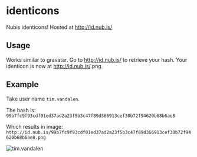 identicons
==========

Nubis identicons! Hosted at http://id.nub.is/

## Usage ##
Works similar to gravatar.
Go to http://id.nub.is/<username> to retrieve your hash.
Your identicon is now at http://id.nub.is/<hash>.png


## Example ##

Take user name `tim.vandalen`.

The hash is: `99b7fc9f93cdf01ed37ad2a23f5b3c47f89d366913cef30b72f94620b68b6ae8`

Which results in image: `http://id.nub.is/99b7fc9f93cdf01ed37ad2a23f5b3c47f89d366913cef30b72f94620b68b6ae8.png`

![tim.vandalen](http://id.nub.is/99b7fc9f93cdf01ed37ad2a23f5b3c47f89d366913cef30b72f94620b68b6ae8.png)

